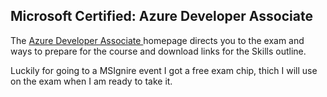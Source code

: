 ## Microsoft Certified: Azure Developer Associate

The [Azure Developer Associate ](https://docs.microsoft.com/en-us/learn/certifications/azure-developer) homepage directs you to the exam and ways to prepare for the course and download links for the Skills outline.

Luckily for going to a MSIgnire event I got a free exam chip, thich I will use on the exam when I am ready to take it.

